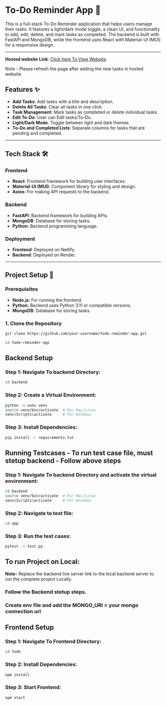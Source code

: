 # To-Do Reminder App 📝
This is a full-stack To-Do Reminder application that helps users manage their tasks. It features a light/dark mode toggle, a clean UI, and functionality to add, edit, delete, and mark tasks as completed. The backend is built with FastAPI and MongoDB, while the frontend uses React with Material-UI (MUI) for a responsive design.

---

**Hosted website Link**: [Click here To View Website](https://cosmic-youtiao-fdf9e6.netlify.app/).

Note - Please refresh the page after adding the new tasks in hosted website.

## Features ✨

- **Add Tasks**: Add tasks with a title and description.
- **Delete All Tasks**: Clear all tasks in one click.
- **Task Management**: Mark tasks as completed or delete individual tasks.
- **Edit To-Do**: User can Edit tasks/To-Do. 
- **Light/Dark Mode**: Toggle between light and dark themes.
- **To-Do and Completed Lists**: Separate columns for tasks that are pending and completed.

---

## Tech Stack 🛠️

### Frontend
- **React**: Frontend framework for building user interfaces.
- **Material-UI (MUI)**: Component library for styling and design.
- **Axios**: For making API requests to the backend.

### Backend
- **FastAPI**: Backend framework for building APIs.
- **MongoDB**: Database for storing tasks.
- **Python**: Backend programming language.

### Deployment
- **Frontend**: Deployed on Netlify.
- **Backend**: Deployed on Render.

---

## Project Setup 🚀

### Prerequisites
- **Node.js**: For running the frontend.
- **Python**: Backend uses Python 3.11 or compatible versions.
- **MongoDB**: Database for storing tasks.

### 1. Clone the Repository
```bash
git clone https://github.com/your-username/todo-reminder-app.git

cd todo-reminder-app
```

## Backend Setup

### Step 1: Navigate To backend Directory:  
```bash
cd backend
```
### Step 2: Create a Virtual Environment:  
```bash
python -m venv venv
source venv/bin/activate  # For Mac/Linux
venv\Scripts\activate     # For Windows
```

### Step 3: Install Dependencies:  
```bash
pip install -r requirements.txt
```

## Running Testcases - To run test case file, must stetup backend - Follow above steps

### Step 1: Navigate To backend Directory and activate the virtual environment:  
```bash
cd backend
source venv/bin/activate  # For Mac/Linux
venv\Scripts\activate     # For Windows
```
### Step 2: Navigate to test file:  
```bash
cd app
```
### Step 3: Run the test cases:  
```bash
pytest -v test.py
```

## To run Project on Local:
**Note-** Replace the backend live server link to the local backend server to run the complete project Locally.

### Follow the Backend stetup steps.
### Create env file and add the MONGO_URI = your mongo connection url

## Frontend Setup

### Step 1: Navigate To Frontend Directory:  
```bash
cd todo
```
### Step 2: Install Dependencies:  
```bash
npm install
```
### Step 3: Start Frontend:  
```bash
npm start
```


